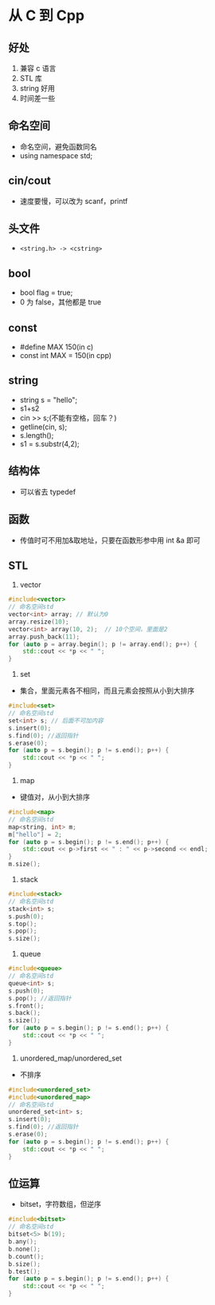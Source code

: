 # 从 C 到 Cpp

## 好处

1. 兼容 c 语言
1. STL 库
1. string 好用
1. 时间差一些

## 命名空间

- 命名空间，避免函数同名
- using namespace std;

## cin/cout

- 速度要慢，可以改为 scanf，printf

## 头文件

- `<string.h> -> <cstring>`

## bool

- bool flag = true;
- 0 为 false，其他都是 true

## const

- #define MAX 150(in c)
- const int MAX = 150(in cpp)

## string

- string s = "hello";
- s1+s2
- cin >> s;(不能有空格，回车？)
- getline(cin, s);
- s.length();
- s1 = s.substr(4,2);

## 结构体

- 可以省去 typedef

## 函数

- 传值时可不用加&取地址，只要在函数形参中用 int &a 即可

## STL

1. vector

```cpp
#include<vector>
// 命名空间std
vector<int> array; // 默认为0
array.resize(10);
vector<int> array(10, 2);  // 10个空间，里面是2
array.push_back(11);
for (auto p = array.begin(); p != array.end(); p++) {
    std::cout << *p << " ";
}
```

1. set

- 集合，里面元素各不相同，而且元素会按照从小到大排序

```cpp
#include<set>
// 命名空间std
set<int> s; // 后面不可加内容
s.insert(0);
s.find(0); //返回指针
s.erase(0);
for (auto p = s.begin(); p != s.end(); p++) {
    std::cout << *p << " ";
}
```

1. map

- 键值对，从小到大排序

```cpp
#include<map>
// 命名空间std
map<string, int> m;
m["hello"] = 2;
for (auto p = s.begin(); p != s.end(); p++) {
    std::cout << p->first << " : " << p->second << endl;
}
m.size();
```

1. stack

```cpp
#include<stack>
// 命名空间std
stack<int> s;
s.push(0);
s.top();
s.pop();
s.size();
```

1. queue

```cpp
#include<queue>
// 命名空间std
queue<int> s;
s.push(0);
s.pop(); //返回指针
s.front();
s.back();
s.size();
for (auto p = s.begin(); p != s.end(); p++) {
    std::cout << *p << " ";
}
```

1. unordered_map/unordered_set

- 不排序

```cpp
#include<unordered_set>
#include<unordered_map>
// 命名空间std
unordered_set<int> s;
s.insert(0);
s.find(0); //返回指针
s.erase(0);
for (auto p = s.begin(); p != s.end(); p++) {
    std::cout << *p << " ";
}
```

## 位运算

- bitset，字符数组，但逆序

```cpp
#include<bitset>
// 命名空间std
bitset<5> b(19);
b.any();
b.none();
b.count();
b.size();
b.test();
for (auto p = s.begin(); p != s.end(); p++) {
    std::cout << *p << " ";
}
```

